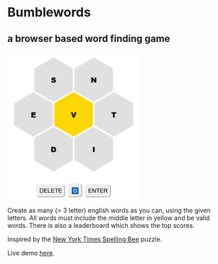 # Bumblewords
## a browser based word finding game

<img src="screenshot.png" alt="screenshot" width="300px" />

Create as many (> 3 letter) english words as you can, using the given letters.
All words must include the middle letter in yellow and be valid words.
There is also a leaderboard which shows the top scores.

Inspired by the [New York Times Spelling Bee](https://www.nytimes.com/puzzles/spelling-bee) puzzle.

Live demo [here](http://www.bumblewords.com).
